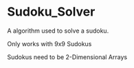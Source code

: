 # Sudoku_Solver
A algorithm used to solve a sudoku.

Only works with 9x9 Sudokus

Sudokus need to be 2-Dimensional Arrays
